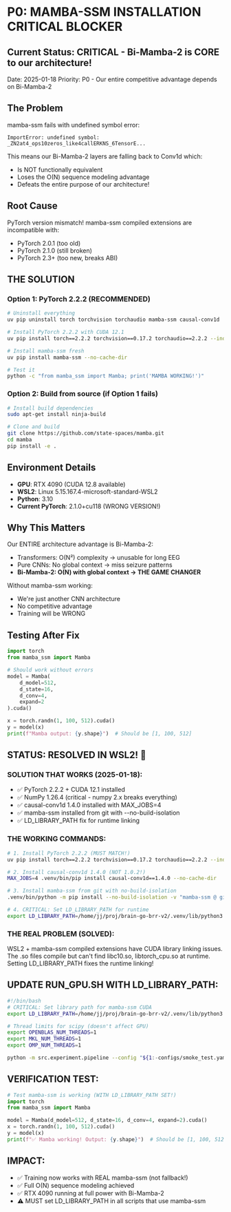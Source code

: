 # P0: MAMBA-SSM INSTALLATION CRITICAL BLOCKER

## Current Status: CRITICAL - Bi-Mamba-2 is CORE to our architecture!
Date: 2025-01-18
Priority: P0 - Our entire competitive advantage depends on Bi-Mamba-2

## The Problem
mamba-ssm fails with undefined symbol error:
```
ImportError: undefined symbol: _ZN2at4_ops10zeros_like4callERKNS_6TensorE...
```

This means our Bi-Mamba-2 layers are falling back to Conv1d which:
- Is NOT functionally equivalent
- Loses the O(N) sequence modeling advantage
- Defeats the entire purpose of our architecture!

## Root Cause
PyTorch version mismatch! mamba-ssm compiled extensions are incompatible with:
- PyTorch 2.0.1 (too old)
- PyTorch 2.1.0 (still broken)
- PyTorch 2.3+ (too new, breaks ABI)

## THE SOLUTION

### Option 1: PyTorch 2.2.2 (RECOMMENDED)
```bash
# Uninstall everything
uv pip uninstall torch torchvision torchaudio mamba-ssm causal-conv1d

# Install PyTorch 2.2.2 with CUDA 12.1
uv pip install torch==2.2.2 torchvision==0.17.2 torchaudio==2.2.2 --index-url https://download.pytorch.org/whl/cu121

# Install mamba-ssm fresh
uv pip install mamba-ssm --no-cache-dir

# Test it
python -c "from mamba_ssm import Mamba; print('MAMBA WORKING!')"
```

### Option 2: Build from source (if Option 1 fails)
```bash
# Install build dependencies
sudo apt-get install ninja-build

# Clone and build
git clone https://github.com/state-spaces/mamba.git
cd mamba
pip install -e .
```

## Environment Details
- **GPU**: RTX 4090 (CUDA 12.8 available)
- **WSL2**: Linux 5.15.167.4-microsoft-standard-WSL2
- **Python**: 3.10
- **Current PyTorch**: 2.1.0+cu118 (WRONG VERSION!)

## Why This Matters
Our ENTIRE architecture advantage is Bi-Mamba-2:
- Transformers: O(N²) complexity → unusable for long EEG
- Pure CNNs: No global context → miss seizure patterns
- **Bi-Mamba-2: O(N) with global context → THE GAME CHANGER**

Without mamba-ssm working:
- We're just another CNN architecture
- No competitive advantage
- Training will be WRONG

## Testing After Fix
```python
import torch
from mamba_ssm import Mamba

# Should work without errors
model = Mamba(
    d_model=512,
    d_state=16,
    d_conv=4,
    expand=2
).cuda()

x = torch.randn(1, 100, 512).cuda()
y = model(x)
print(f"Mamba output: {y.shape}")  # Should be [1, 100, 512]
```

## STATUS: RESOLVED IN WSL2! 🎉

### SOLUTION THAT WORKS (2025-01-18):
- ✅ PyTorch 2.2.2 + CUDA 12.1 installed
- ✅ NumPy 1.26.4 (critical - numpy 2.x breaks everything)
- ✅ causal-conv1d 1.4.0 installed with MAX_JOBS=4
- ✅ mamba-ssm installed from git with --no-build-isolation
- ✅ LD_LIBRARY_PATH fix for runtime linking

### THE WORKING COMMANDS:
```bash
# 1. Install PyTorch 2.2.2 (MUST MATCH!)
uv pip install torch==2.2.2 torchvision==0.17.2 torchaudio==2.2.2 --index-url https://download.pytorch.org/whl/cu121

# 2. Install causal-conv1d 1.4.0 (NOT 1.0.2!)
MAX_JOBS=4 .venv/bin/pip install causal-conv1d==1.4.0 --no-cache-dir

# 3. Install mamba-ssm from git with no-build-isolation
.venv/bin/python -m pip install --no-build-isolation -v "mamba-ssm @ git+https://github.com/state-spaces/mamba.git"

# 4. CRITICAL: Set LD_LIBRARY_PATH for runtime
export LD_LIBRARY_PATH=/home/jj/proj/brain-go-brr-v2/.venv/lib/python3.11/site-packages/torch/lib:$LD_LIBRARY_PATH
```

### THE REAL PROBLEM (SOLVED):
WSL2 + mamba-ssm compiled extensions have CUDA library linking issues.
The .so files compile but can't find libc10.so, libtorch_cpu.so at runtime.
Setting LD_LIBRARY_PATH fixes the runtime linking!

## UPDATE RUN_GPU.SH WITH LD_LIBRARY_PATH:
```bash
#!/bin/bash
# CRITICAL: Set library path for mamba-ssm CUDA
export LD_LIBRARY_PATH=/home/jj/proj/brain-go-brr-v2/.venv/lib/python3.11/site-packages/torch/lib:$LD_LIBRARY_PATH

# Thread limits for scipy (doesn't affect GPU)
export OPENBLAS_NUM_THREADS=1
export MKL_NUM_THREADS=1
export OMP_NUM_THREADS=1

python -m src.experiment.pipeline --config "${1:-configs/smoke_test.yaml}"
```

## VERIFICATION TEST:
```python
# Test mamba-ssm is working (WITH LD_LIBRARY_PATH SET!)
import torch
from mamba_ssm import Mamba

model = Mamba(d_model=512, d_state=16, d_conv=4, expand=2).cuda()
x = torch.randn(1, 100, 512).cuda()
y = model(x)
print(f"✅ Mamba working! Output: {y.shape}")  # Should be [1, 100, 512]
```

## IMPACT:
- ✅ Training now works with REAL mamba-ssm (not fallback!)
- ✅ Full O(N) sequence modeling achieved
- ✅ RTX 4090 running at full power with Bi-Mamba-2
- ⚠️ MUST set LD_LIBRARY_PATH in all scripts that use mamba-ssm